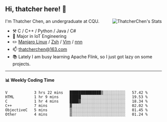 ## Hi, thatcher here! :wave:

<img align="right" src="https://github-readme-stats.vercel.app/api?username=thatcherchen&title_color=333&text_color=777" alt="ThatcherChen's Stats" >

I'm Thatcher Chen, an undergraduate at CQU.

- :hammer_and_pick:  C / C++ / Python / Java / C# 
- :seedling:  Major in IoT Engineering
- :pencil2: [Manjaro Linux](https://github.com/manjaro) / [Zsh](https://github.com/zsh-users/zsh) / [Vim](https://github.com/vim/vim) / [nnn](https://github.com/jarun/nnn)
- :mailbox: thatcherchen@163.com
- :books: Lately I am busy learning Apache Flink, so I just got lazy on some projects.

---

#### :bar_chart: Weekly Coding Time

<!--START_SECTION:waka-->

```text
V            3 hrs 22 mins   ██████████████▒░░░░░░░░░░   57.42 %
HTML         1 hr 9 mins     █████░░░░░░░░░░░░░░░░░░░░   19.53 %
C            1 hr 4 mins     ████▓░░░░░░░░░░░░░░░░░░░░   18.34 %
C++          7 mins          ▓░░░░░░░░░░░░░░░░░░░░░░░░   02.02 %
ObjectiveC   5 mins          ▒░░░░░░░░░░░░░░░░░░░░░░░░   01.45 %
Other        4 mins          ▒░░░░░░░░░░░░░░░░░░░░░░░░   01.24 %
```

<!--END_SECTION:waka-->

